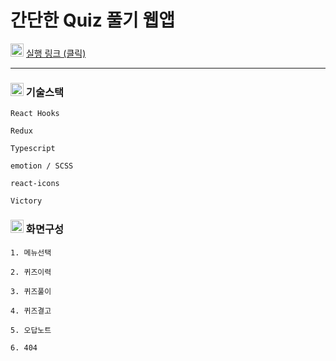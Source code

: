 
# 간단한 Quiz 풀기 웹앱 

<img src="https://pic.sopili.net/pub/emoji/twitter/2/72x72/1f4cc.png" width=21 height=21> [실행 링크 (클릭)](https://kks2139.github.io/quiz-deploy/)

-----

### <img src="https://pic.sopili.net/pub/emoji/twitter/2/72x72/1f6e0.png" width=21 height=21> 기술스택

    React Hooks
    
    Redux
    
    Typescript
    
    emotion / SCSS
    
    react-icons
    
    Victory
    
### <img src="https://pic.sopili.net/pub/emoji/twitter/2/72x72/1f5a5.png" width=21 height=21> 화면구성

    1. 메뉴선택
    
    2. 퀴즈이력
    
    3. 퀴즈풀이
    
    4. 퀴즈결고
    
    5. 오답노트
    
    6. 404
